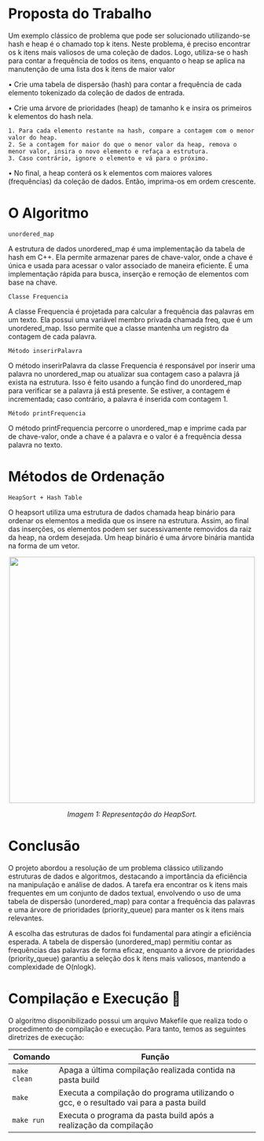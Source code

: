 # Proposta do Trabalho

Um exemplo clássico de problema que pode ser solucionado utilizando-se hash e heap é o chamado top k itens. Neste problema, é preciso encontrar os k itens mais valiosos de uma coleção de dados. Logo, utiliza-se o hash para contar a frequência de todos os itens, enquanto o heap se aplica na manutenção de uma lista dos k itens de maior valor

• Crie uma tabela de dispersão (hash) para contar a frequência de cada elemento tokenizado da coleção de dados de entrada.

• Crie uma árvore de prioridades (heap) de tamanho k e insira os primeiros k elementos do
hash nela.

	1. Para cada elemento restante na hash, compare a contagem com o menor valor do heap.
	2. Se a contagem for maior do que o menor valor da heap, remova o menor valor, insira o novo elemento e refaça a estrutura.
	3. Caso contrário, ignore o elemento e vá para o próximo.
 
• No final, a heap conterá os k elementos com maiores valores (frequências) da coleção
de dados. Então, imprima-os em ordem crescente.


# O Algoritmo

```unordered_map```

A estrutura de dados unordered_map é uma implementação da tabela de hash em C++. Ela permite armazenar pares de chave-valor, onde a chave é única e usada para acessar o valor associado de maneira eficiente. É uma implementação rápida para busca, inserção e remoção de elementos com base na chave.

```Classe Frequencia```

A classe Frequencia é projetada para calcular a frequência das palavras em um texto. Ela possui uma variável membro privada chamada freq, que é um unordered_map. Isso permite que a classe mantenha um registro da contagem de cada palavra.

```Método inserirPalavra```

O método inserirPalavra da classe Frequencia é responsável por inserir uma palavra no unordered_map ou atualizar sua contagem caso a palavra já exista na estrutura. Isso é feito usando a função find do unordered_map para verificar se a palavra já está presente. Se estiver, a contagem é incrementada; caso contrário, a palavra é inserida com contagem 1.

```Método printFrequencia```

O método printFrequencia percorre o unordered_map e imprime cada par de chave-valor, onde a chave é a palavra e o valor é a frequência dessa palavra no texto.

# Métodos de Ordenação
```HeapSort + Hash Table```


O heapsort utiliza uma estrutura de dados chamada heap binário para ordenar os elementos a medida que os insere na estrutura. Assim, ao final das inserções, os elementos podem ser sucessivamente removidos da raiz da heap, na ordem desejada. Um heap binário é uma árvore binária mantida na forma de um vetor.

<p align="center">
<img src="img/heap.png" width="500"/>
</p>
<p align="center">
<em>Imagem 1: Representação do HeapSort. </em>

</p>

# Conclusão 

O projeto abordou a resolução de um problema clássico utilizando estruturas de dados e algoritmos, destacando a importância da eficiência na manipulação e análise de dados. A tarefa era encontrar os k itens mais frequentes em um conjunto de dados textual, envolvendo o uso de uma tabela de dispersão (unordered_map) para contar a frequência das palavras e uma árvore de prioridades (priority_queue) para manter os k itens mais relevantes.

A escolha das estruturas de dados foi fundamental para atingir a eficiência esperada. A tabela de dispersão (unordered_map) permitiu contar as frequências das palavras de forma eficaz, enquanto a árvore de prioridades (priority_queue) garantiu a seleção dos k itens mais valiosos, mantendo a complexidade de O(nlogk).

# Compilação e Execução 🔄

O algoritmo disponibilizado possui um arquivo Makefile que realiza todo o procedimento de compilação e execução. Para tanto, temos as seguintes diretrizes de execução:

| Comando                |  Função                                                                                               |                     
| -----------------------| ------------------------------------------------------------------------------------------------------|
|  `make clean`          | Apaga a última compilação realizada contida na pasta build                                            |
|  `make`                | Executa a compilação do programa utilizando o gcc, e o resultado vai para a pasta build               |
|  `make run`            | Executa o programa da pasta build após a realização da compilação                                     |
	
